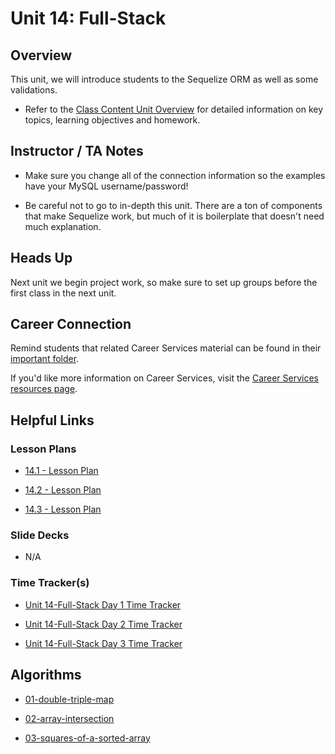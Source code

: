 # Unit 14: Full-Stack

## Overview

This unit, we will introduce students to the Sequelize ORM as well as some validations.

  * Refer to the [Class Content Unit Overview](../../../01-Class-Content/14-Full-Stack/README.md) for detailed information on key topics, learning objectives and homework.

## Instructor / TA Notes

* Make sure you change all of the connection information so the examples have your MySQL username/password!

* Be careful not to go to in-depth this unit. There are a ton of components that make Sequelize work, but much of it is boilerplate that doesn't need much explanation.

## Heads Up

Next unit we begin project work, so make sure to set up groups before the first class in the next unit.

## Career Connection
Remind students that related Career Services material can be found in their [important folder](../../../01-Class-Content/14-Full-Stack/04-Important/CAREER-CONNECTION.md).

If you'd like more information on Career Services, visit the [Career Services resources page](http://bit.ly/CodingCS).

## Helpful Links

### Lesson Plans

  * [14.1 - Lesson Plan](01-Day_Intro-Sequielize/14.1-LESSON-PLAN.md)

  * [14.2 - Lesson Plan](02-Day_CRUD-Sequelize/14.2-LESSON-PLAN.md)

  * [14.3 - Lesson Plan](03-Day_Relationships/14.3-LESSON-PLAN.md)

### Slide Decks

  * N/A

### Time Tracker(s)

  * [Unit 14-Full-Stack Day 1 Time Tracker](https://drive.google.com/open?id=1hhhhRhzITwdyGRmChzaGApP6bUNvMxJQ)

  * [Unit 14-Full-Stack Day 2 Time Tracker](https://drive.google.com/open?id=1Mrx_oFfptIJqvzQ9aGrt6Fi_Q3dz8lUI)

  * [Unit 14-Full-Stack Day 3 Time Tracker](https://drive.google.com/open?id=1p94kdnJhDLKraeBkv6bm3vLfF07TxaAK)

## Algorithms

  * [01-double-triple-map](../../../01-Class-Content/14-Full-Stack/03-Algorithms/01-double-triple-map)

  * [02-array-intersection](../../../01-Class-Content/14-Full-Stack/03-Algorithms/02-array-intersection)

  * [03-squares-of-a-sorted-array](../../../01-Class-Content/14-Full-Stack/03-Algorithms/03-squares-of-a-sorted-array)
